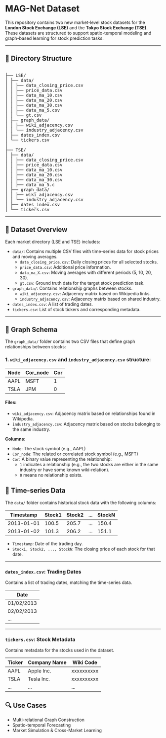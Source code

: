 # MAG-Net Dataset

This repository contains two new market-level stock datasets for the **London Stock Exchange (LSE)** and the **Tokyo Stock Exchange (TSE)**. These datasets are structured to support spatio-temporal modeling and graph-based learning for stock prediction tasks.

---

## 📁 Directory Structure

<pre lang="markdown"> 
├── LSE/
│ ├── data/
│ │ ├── data_closing_price.csv
│ │ ├── price_data.csv
│ │ ├── data_ma_10.csv
│ │ ├── data_ma_20.csv
│ │ ├── data_ma_30.csv
│ │ ├── data_ma_5.csv
│ │ └── gt.csv
│ ├── graph_data/
│ │ ├── wiki_adjacency.csv
│ │ └── industry_adjacency.csv
│ ├── dates_index.csv
│ └── tickers.csv
│
├── TSE/
│ ├── data/
│ │ ├── data_closing_price.csv
│ │ ├── price_data.csv
│ │ ├── data_ma_10.csv
│ │ ├── data_ma_20.csv
│ │ ├── data_ma_30.csv
│ │ ├── data_ma_5.c
│ ├── graph_data/
│ │ ├── wiki_adjacency.csv
│ │ └── industry_adjacency.csv
│ ├── dates_index.csv
│ └── tickers.csv
</pre>


---

## 📘 Dataset Overview

Each market directory (LSE and TSE) includes:

- `data/`: Contains multiple CSV files with time-series data for stock prices and moving averages.  
  - `data_closing_price.csv`: Daily closing prices for all selected stocks.
  - `price_data.csv`: Additional price information.
  - `data_ma_X.csv`: Moving averages with different periods (5, 10, 20, 30).
  - `gt.csv`: Ground truth data for the target stock prediction task.
- `graph_data/`: Contains relationship graphs between stocks.
  - `wiki_adjacency.csv`: Adjacency matrix based on Wikipedia links.
  - `industry_adjacency.csv`: Adjacency matrix based on shared industry.
- `dates_index.csv`: A list of trading dates.
- `tickers.csv`: List of stock tickers and corresponding metadata.
---

## 🧩 Graph Schema

The `graph_data/` folder contains two CSV files that define graph relationships between stocks:

### 1. `wiki_adjacency.csv` and `industry_adjacency.csv` structure:

| Node | Cor_node | Cor |
|------|----------|-----|
| AAPL | MSFT     | 1   |
| TSLA | JPM      | 0   |

#### Files:

- `wiki_adjacency.csv`: Adjacency matrix based on relationships found in Wikipedia.
- `industry_adjacency.csv`: Adjacency matrix based on stocks belonging to the same industry.

**Columns**:
- `Node`: The stock symbol (e.g., AAPL)
- `Cor_node`: The related or correlated stock symbol (e.g., MSFT)
- `Cor`: A binary value representing the relationship:
  - `1` indicates a relationship (e.g., the two stocks are either in the same industry or have some known wiki-relation).
  - `0` means no relationship exists.

## 📆 Time-series Data

The `data/` folder contains historical stock data with the following columns:

| Timestamp  | Stock1 | Stock2 | ... | StockN |
|------------|--------|--------|-----|--------|
| 2013-01-01 | 100.5  | 205.7  | ... | 150.4  |
| 2013-01-02 | 101.3  | 206.2  | ... | 151.1  |

- `Timestamp`: Date of the trading day.
- `Stock1, Stock2, ..., StockN`: The closing price of each stock for that date.

---

###  `dates_index.csv`: Trading Dates
Contains a list of trading dates, matching the time-series data.

| Date        |
|-------------|
| 01/02/2013  |
| 02/02/2013  |
| ...         |

---

### `tickers.csv`: Stock Metadata
Contains metadata for the stocks used in the dataset.

| Ticker | Company Name    | Wiki Code  |
|--------|-----------------|------------|
| AAPL   | Apple Inc.      | xxxxxxxxxx |
| TSLA   | Tesla Inc.      | xxxxxxxxxx |
| ...    | ...             | ...        |

## 🔍 Use Cases

- Multi-relational Graph Construction  
- Spatio-temporal Forecasting  
- Market Simulation & Cross-Market Learning



